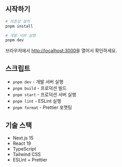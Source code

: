 ## 시작하기

```bash
# 의존성 설치
pnpm install

# 개발 서버 실행
pnpm dev
```

브라우저에서 [http://localhost:3000](http://localhost:3000)을 열어서 확인하세요.

## 스크립트

- `pnpm dev` - 개발 서버 실행
- `pnpm build` - 프로덕션 빌드
- `pnpm start` - 프로덕션 서버 실행
- `pnpm lint` - ESLint 실행
- `pnpm format` - Prettier 포맷팅

## 기술 스택

- Next.js 15
- React 19
- TypeScript
- Tailwind CSS
- ESLint + Prettier
